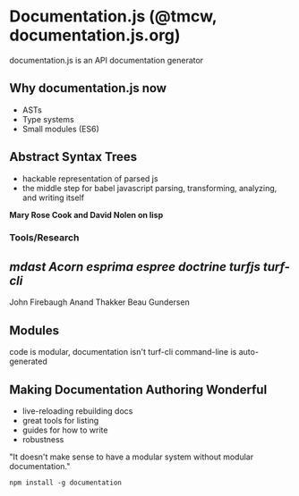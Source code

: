 # Documentation.js (@tmcw, documentation.js.org)
documentation.js is an API documentation generator

## Why documentation.js now
- ASTs
- Type systems
- Small modules (ES6)

## Abstract Syntax Trees
- hackable representation of parsed js
- the middle step for babel
javascript parsing, transforming, analyzing, and writing itself

**Mary Rose Cook and David Nolen on lisp**

### Tools/Research
*mdast*
*Acorn*
*esprima*
*espree*
*doctrine*
*turfjs*
*turf-cli*
----
John Firebaugh
Anand Thakker
Beau Gundersen

## Modules
code is modular, documentation isn't
turf-cli command-line is auto-generated

## Making Documentation Authoring Wonderful
- live-reloading rebuilding docs
- great tools for listing
- guides for how to write
- robustness

"It doesn't make sense to have a modular system without modular documentation."

`npm install -g documentation`
